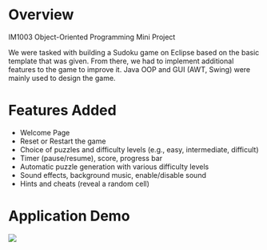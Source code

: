 # Overview

IM1003 Object-Oriented Programming Mini Project

We were tasked with building a Sudoku game on Eclipse based on the basic template that was given. From there, we had to implement additional features to the game to improve it. Java OOP and GUI (AWT, Swing) were mainly used to design the game.

# Features Added
- Welcome Page
- Reset or Restart the game
- Choice of puzzles and difficulty levels (e.g., easy, intermediate, difficult)
- Timer (pause/resume), score, progress bar
- Automatic puzzle generation with various difficulty levels
- Sound effects, background music, enable/disable sound
- Hints and cheats (reveal a random cell)

# Application Demo
![](https://github.com/ScWL77/OOP-Sudoku/assets/78342871/d4a1f00a-a3ff-4f84-b207-0b692fd8a03e)

